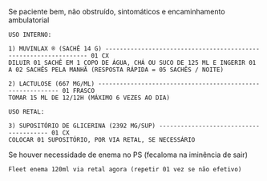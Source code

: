 Se paciente bem, não obstruído, sintomáticos e encaminhamento ambulatorial
```
USO INTERNO:

1) MUVINLAX ® (SACHÊ 14 G) ----------------------------------------------------------------- 01 CX
DILUIR 01 SACHÊ EM 1 COPO DE ÁGUA, CHÁ OU SUCO DE 125 ML E INGERIR 01 A 02 SACHÊS PELA MANHÃ (RESPOSTA RÁPIDA = 05 SACHÊS / NOITE)

2) LACTULOSE (667 MG/ML) ----------------------------------------------------------- 01 FRASCO
TOMAR 15 ML DE 12/12H (MÁXIMO 6 VEZES AO DIA)

USO RETAL:

3) SUPOSITÓRIO DE GLICERINA (2392 MG/SUP) --------------------------------------- 01 CX
COLOCAR 01 SUPOSITÓRIO, POR VIA RETAL, SE NECESSÁRIO
```

Se houver necessidade de enema no PS (fecaloma na iminência de sair)
```
Fleet enema 120ml via retal agora (repetir 01 vez se não efetivo)
```


